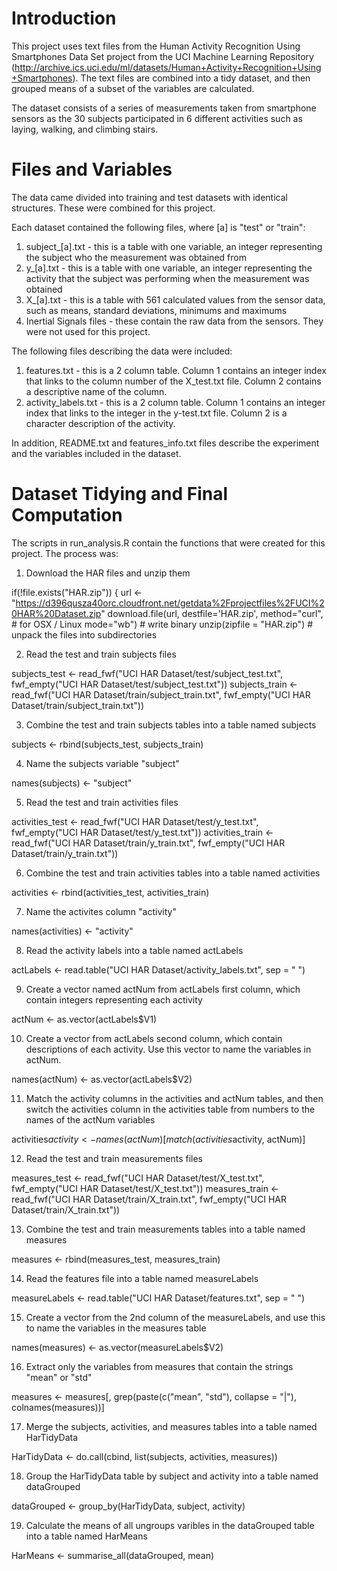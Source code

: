 # Introduction

This project uses text files from the Human Activity Recognition Using Smartphones Data Set project from the UCI Machine Learning Repository (http://archive.ics.uci.edu/ml/datasets/Human+Activity+Recognition+Using+Smartphones). The text files are combined into a tidy dataset, and then grouped means of a subset of the variables are calculated.

The dataset consists of  a series of measurements taken from smartphone sensors as the 30 subjects participated in 6 different activities such as laying, walking, and climbing stairs. 

# Files and Variables

The data came divided into training and test datasets with identical structures. These were combined for this project.

Each dataset contained the following files, where [a] is "test" or "train":

1. subject_[a].txt - this is a table with one variable, an integer representing the subject who the measurement was obtained from
2. y_[a].txt - this is a table with one variable, an integer representing the activity that the subject was performing when the measurement was obtained
3. X_[a].txt - this is a table with 561 calculated values from the sensor data, such as means, standard deviations, minimums and maximums
4. Inertial Signals files - these contain the raw data from the sensors. They were not used for this project.

The following files describing the data were included:

1. features.txt - this is a 2 column table. Column 1 contains an integer index that links to the column number of the X_test.txt file. Column 2 contains a descriptive name of the column.
2. activity_labels.txt - this is a 2 column table. Column 1 contains an integer index that links to the integer in the y-test.txt file. Column 2 is a character description of the activity.

In addition, README.txt and features_info.txt files describe the experiment and the variables included in the dataset.

# Dataset Tidying and Final Computation
The scripts in run_analysis.R contain the functions that were created for this project. The process was:

 1. Download the HAR files and unzip them

 if(!file.exists("HAR.zip")) {
    url <- "https://d396qusza40orc.cloudfront.net/getdata%2Fprojectfiles%2FUCI%20HAR%20Dataset.zip"
    download.file(url,
                  destfile='HAR.zip',
                  method="curl", # for OSX / Linux 
                  mode="wb") # write binary
    unzip(zipfile = "HAR.zip") # unpack the files into subdirectories 

 2. Read the test and train subjects files

 subjects_test <- read_fwf("UCI HAR Dataset/test/subject_test.txt", 
                            fwf_empty("UCI HAR Dataset/test/subject_test.txt"))
 subjects_train <- read_fwf("UCI HAR Dataset/train/subject_train.txt", 
                             fwf_empty("UCI HAR Dataset/train/subject_train.txt"))
  
  3. Combine the test and train subjects tables into a table named subjects
  
  subjects <- rbind(subjects_test, subjects_train)
  
  4. Name the subjects variable "subject"
  
  names(subjects) <- "subject"
  
  5. Read the test and train activities files
  
  activities_test <- read_fwf("UCI HAR Dataset/test/y_test.txt", 
                              fwf_empty("UCI HAR Dataset/test/y_test.txt"))
  activities_train <- read_fwf("UCI HAR Dataset/train/y_train.txt", 
                               fwf_empty("UCI HAR Dataset/train/y_train.txt"))
  
  6. Combine the test and train activities tables into a table named activities
  
  activities <- rbind(activities_test, activities_train)
  
  7. Name the activites column "activity"
  
  names(activities) <- "activity"
  
  8. Read the activity labels into a table named actLabels
  
  actLabels <- read.table("UCI HAR Dataset/activity_labels.txt", sep = " ")
  
 9. Create a vector named actNum from actLabels first column, which contain integers representing each activity
 
  actNum <- as.vector(actLabels$V1)
  
  10. Create a vector from actLabels second column, which contain descriptions of each activity. Use this vector to name the variables in actNum.
  
  names(actNum) <- as.vector(actLabels$V2)
  
 11. Match the activity columns in the activities and actNum tables, and then switch the activities column in the activities table from numbers to the names of the actNum variables
 
  activities$activity <- names(actNum)[match(activities$activity, actNum)]
  
  12. Read the test and train measurements files
  
  measures_test <- read_fwf("UCI HAR Dataset/test/X_test.txt", 
                            fwf_empty("UCI HAR Dataset/test/X_test.txt"))
  measures_train <- read_fwf("UCI HAR Dataset/train/X_train.txt", 
                             fwf_empty("UCI HAR Dataset/train/X_train.txt"))
  
  13. Combine the test and train measurements tables into a table named measures
  
  measures <- rbind(measures_test, measures_train)
  
 14. Read the features file into a table named measureLabels
 
  measureLabels <- read.table("UCI HAR Dataset/features.txt", sep = " ")
  
  15. Create a vector from the 2nd column of the measureLabels, and use this to name the variables in the measures table
  
  names(measures) <- as.vector(measureLabels$V2)
  
  16. Extract only the variables from measures that contain the strings "mean" or "std"
  
  measures <- measures[, grep(paste(c("mean", "std"), collapse = "|"), colnames(measures))]
  
17. Merge the subjects, activities, and measures tables into a table named HarTidyData

HarTidyData <- do.call(cbind, list(subjects, activities, measures))   
  
 18. Group the HarTidyData table by subject and activity into a table named dataGrouped
 
  dataGrouped <- group_by(HarTidyData, subject, activity)
  
  19. Calculate the means of all ungroups varibles in the dataGrouped table into a table named HarMeans
  
  HarMeans <- summarise_all(dataGrouped, mean)
